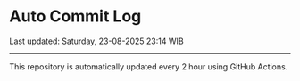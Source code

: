 # Auto Commit Log

Last updated: Saturday, 23-08-2025 23:14 WIB

---

This repository is automatically updated every 2 hour using GitHub Actions.
